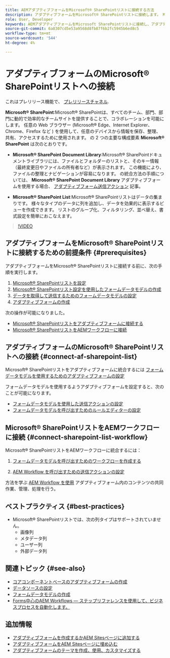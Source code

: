 ```yaml
---
title: AEMアダプティブフォームをMicrosoft® SharePointリストに接続する方法
description: アダプティブフォームをMicrosoft® SharePointリストに接続します。 Microsoft® SharePointリストを設定し、設定を使用してフォームデータモデルを作成する方法について説明します。 さらに、FDM をアダプティブフォームに統合する方法についても学習します。
role: User, Developer
keywords: AEMアダプティブフォームをMicrosoft SharePointリストに接続し、アダプティブフォームをMicrosoft SharePointリストに接続し、AEMアダプティブフォームをMicrosoft SharePointリストに統合し、アダプティブフォームをMicrosoftリストに統合し、アダプティブフォームからSharePointリストにデータを送信しAEMます。
source-git-commit: 6a8307cd5e53a9568d8fb87f6b2fc5945b6ed8c5
workflow-type: tm+mt
source-wordcount: '544'
ht-degree: 4%

---
```



# アダプティブフォームのMicrosoft® SharePointリストへの接続

<span class="preview"> これはプレリリース機能で、 [プレリリースチャネル](https://experienceleague.adobe.com/docs/experience-manager-cloud-service/content/release-notes/prerelease.html#new-features). </span>

**Microsoft® SharePoint**:Microsoft® SharePointは、すべてのチーム、部門、部門に動的で効率的なチームサイトを提供することで、コラボレーションを可能にします。 任意の Web ブラウザー (Microsoft® Edge、Internet Explorer、Chrome、Firefox など ) を使用して、任意のデバイスから情報を保存、整理、共有、アクセスするために使用されます。 の 2 つの主要な構成要素 **Microsoft® SharePoint** は次のとおりです。

* **Microsoft® SharePoint Document Library**:Microsoft® SharePointドキュメントライブラリには、ファイルとフォルダーのリストと、そのキー情報（最終変更日やファイルの所有者など）が表示されます。 この機能により、ファイルの整理とナビゲーションが容易になります。
の統合方法の手順については、 **Microsoft® SharePoint Document Library** アダプティブフォームを使用する場合、 [アダプティブフォーム送信アクション](/help/forms/configuring-submit-actions.md#submit-to-sharepoint) 記事。

* **Microsoft® SharePoint List**:Microsoft® SharePointリストはデータの集まりです。 様々なタイプのデータに列を追加し、データを効果的に表示するビューを作成できます。 リストのグループ化、フィルタリング、並べ替え、書式設定を簡単におこなえます。

>[!VIDEO](https://video.tv.adobe.com/v/3424820/connect-aem-adaptive-form-to-sharepointlist/?quality=12&learn=on)

## アダプティブフォームをMicrosoft® SharePointリストに接続するための前提条件 {#prerequisites}

アダプティブフォームをMicrosoft® SharePointリストに接続する前に、次の手順を実行します。

1. [Microsoft® SharePointリストを設定](/help/forms/configure-data-sources.md#configure-microsoft-sharepoint-list)
1. [Microsoft® SharePointリスト設定を使用したフォームデータモデルの作成](/help/forms/create-form-data-models.md)
1. [データを取得して送信するためのフォームデータモデルの設定](/help/forms/work-with-form-data-model.md#configure-services)
1. [アダプティブフォームの作成](/help/forms/creating-adaptive-form-core-components.md)

次の操作が可能になりました。

* [Microsoft® SharePointリストをアダプティブフォームに接続する](#connect-an-adaptive-form-to-microsoft-sharepoint-list-connect-af-sharepoint-list)
* [Microsoft® SharePointリストをAEMワークフローに接続](#connect-sharepoint-list-workflow)

## アダプティブフォームのMicrosoft® SharePointリストへの接続 {#connect-af-sharepoint-list}

Microsoft® SharePointリストをアダプティブフォームに統合するには [フォームデータモデルを使用するためのアダプティブフォームの設定](/help/forms/creating-adaptive-form-core-components.md#configure-a-schema-or-form-data-model-for-an-adaptive-formconfigure-schema-or-data-model-for-form)

フォームデータモデルを使用するようアダプティブフォームを設定すると、次のことが可能になります。

* [フォームデータモデルを使用した送信アクションの設定](/help/forms/configuring-submit-actions.md#submit-using-form-data-model)
* [フォームデータモデルを呼び出すためのルールエディターの設定](/help/forms/rule-editor.md#invoke-form-data-model-service-invoke)

## Microsoft® SharePointリストをAEMワークフローに接続 {#connect-sharepoint-list-workflow}

Microsoft® SharePointリストをAEMワークフローに統合するには：

1. [フォームデータモデルを呼び出すためのワークフローを作成する](https://experienceleague.adobe.com/docs/experience-manager-65/developing/extending-aem/extending-workflows/workflows-models.html?lang=ja#extending-aem)

   <!--
    To create a new workflow with the editor, perform the following steps:
    1.  Go to your **AEM Forms Author** instance > **[!UICONTROL Tools]** > **[!UICONTROL Workflow]** > **[!UICONTROL Models]**.
    1.  Click **[!UICONTROL Create]** > **[!UICONTROL Create Model]**. The Add Workflow Model dialog appears. 
    1. Specify **[!UICONTROL Title]** and **[!UICONTROL Name (optional)]**.
    1. Click **[!UICONTROL Done]**. The new model is listed in the Workflow Models console.
    1. Select your new workflow, then use **[!UICONTROL Edit]** to open it for configuration.
    1. Add **[!UICONTROL Invoke Form Data Model Service]** step to your workflow.
    1. Confirm the changes with Sync (editor toolbar) to generate the runtime model.
    -->

1. [AEM Workflow を呼び出すための送信アクションの設定](/help/forms/configuring-submit-actions.md#invoke-an-aem-workflow)


方法を学ぶ [AEM Workflow を使用](https://experienceleague.adobe.com/docs/experience-manager-learn/foundation/workflow/use-workflow.html) アダプティブフォーム内のコンテンツの共同作業、管理、処理を行う。

## ベストプラクティス {#best-practices}

<!-- * For storing data in a tabular format or implementing data permissions, it is advisable to use Microsoft® SharePoint List rather than Microsoft® SharePoint Document Library. -->
* Microsoft® SharePointリストでは、次の列タイプはサポートされていません。
   * 画像列
   * メタデータ列
   * ユーザー列
   * 外部データ列

## 関連トピック {#see-also}

* [コアコンポーネントベースのアダプティブフォームの作成](/help/forms/creating-adaptive-form-core-components.md)
* [データソースの設定](/help/forms/configuring-submit-actions.md)
* [フォームデータモデルの作成](/help/forms/create-form-data-models.md)
* [Forms中心のAEM Workflows — ステップリファレンスを使用して、ビジネスプロセスを自動化します。](/help/forms/aem-forms-workflow-step-reference.md)

## 追加情報

* [アダプティブフォームを作成するかAEM Sitesページに追加する](/help/forms/create-or-add-an-adaptive-form-to-aem-sites-page.md)
* [アダプティブフォームをAEM Sitesページに埋め込む](/help/forms/embed-adaptive-form-aem-sites.md)
* [アダプティブフォームのテーマを作成、使用、カスタマイズする](/help/forms/using-themes-in-core-components.md)







